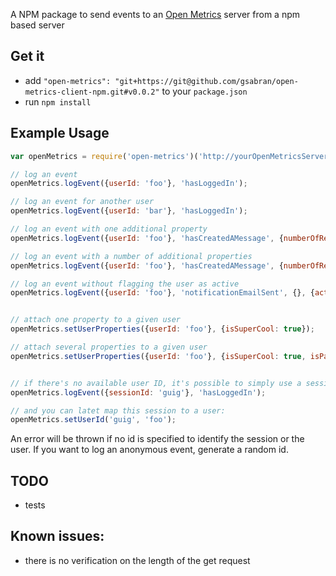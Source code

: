 A NPM package to send events to an [Open Metrics](https://github.com/gsabran/open-metrics) server from a npm based server

## Get it

- add `"open-metrics": "git+https://git@github.com/gsabran/open-metrics-client-npm.git#v0.0.2"` to your `package.json`
- run `npm install`



## Example Usage

```js
var openMetrics = require('open-metrics')('http://yourOpenMetricsServerUrl.com');

// log an event
openMetrics.logEvent({userId: 'foo'}, 'hasLoggedIn');

// log an event for another user
openMetrics.logEvent({userId: 'bar'}, 'hasLoggedIn');

// log an event with one additional property
openMetrics.logEvent({userId: 'foo'}, 'hasCreatedAMessage', {numberOfReceivers: 3});

// log an event with a number of additional properties
openMetrics.logEvent({userId: 'foo'}, 'hasCreatedAMessage', {numberOfReceivers: 3, isMessageEncrypted: true});

// log an event without flagging the user as active
openMetrics.logEvent({userId: 'foo'}, 'notificationEmailSent', {}, {active: false});


// attach one property to a given user
openMetrics.setUserProperties({userId: 'foo'}, {isSuperCool: true});

// attach several properties to a given user
openMetrics.setUserProperties({userId: 'foo'}, {isSuperCool: true, isPayingUser: false});


// if there's no available user ID, it's possible to simply use a session ID (that you should create)
openMetrics.logEvent({sessionId: 'guig'}, 'hasLoggedIn');

// and you can latet map this session to a user:
openMetrics.setUserId('guig', 'foo');
```

An error will be thrown if no id is specified to identify the session or the user. If you want to log an anonymous event, generate a random id.

## TODO
- tests

## Known issues:
- there is no verification on the length of the get request

